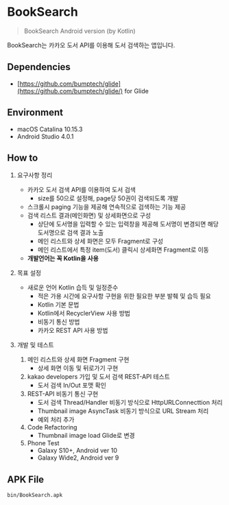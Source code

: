 # BookSearch
> BookSearch Android version (by Kotlin)

BookSearch는 카카오 도서 API를 이용해 도서 검색하는 앱입니다.


## Dependencies
* [https://github.com/bumptech/glide](https://github.com/bumptech/glide/) for Glide

## Environment
* macOS Catalina 10.15.3
* Android Studio 4.0.1

## How to
1. 요구사항 정리
    * 카카오 도서 검색 API를 이용하여 도서 검색
        - size를 50으로 설정해, page당 50권이 검색되도록 개발
    * 스크롤시 paging 기능을 제공해 연속적으로 검색하는 기능 제공
    * 검색 리스트 결과(메인화면) 및 상세화면으로 구성
        - 상단에 도서명을 입력할 수 있는 입력창을 제공해 도서명이 변경되면 해당 도서명으로 검색 결과 노출
        - 메인 리스트와 상세 화면은 모두 Fragment로 구성
        - 메인 리스트에서 특정 item(도서) 클릭시 상세화면 Fragment로 이동
    * **개발언어는 꼭 Kotlin을 사용**
        
2. 목표 설정
    * 새로운 언어 Kotlin 습득 및 일정준수
        - 적은 가용 시간에 요구사항 구현을 위한 필요한 부분 발췌 및 습득 필요
        - Kotlin 기본 문법
        - Kotlin에서 RecyclerView 사용 방법
        - 비동기 통신 방법
        - 카카오 REST API 사용 방법

3. 개발 및 테스트
    1. 메인 리스트와 상세 화면 Fragment 구현
        - 상세 화면 이동 및 뒤로가기 구현
    2. kakao developers 가입 및 도서 검색 REST-API 테스트
        - 도서 검색 In/Out 포맷 확인
    3. REST-API 비동기 통신 구현
        - 도서 검색 Thread/Handler 비동기 방식으로 HttpURLConnecttion 처리
        - Thumbnail image AsyncTask 비동기 방식으로 URL Stream 처리
        - 예외 처리 추가
    4. Code Refactoring
        - Thumbnail image load Glide로 변경
    5. Phone Test
        - Galaxy S10+, Android ver 10
        - Galaxy Wide2, Android ver 9
        
## APK File
```
bin/BookSearch.apk
```

